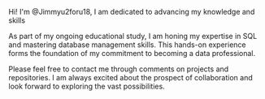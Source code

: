 Hi! I'm @Jimmyu2foru18, 
I am dedicated to advancing my knowledge and skills

As part of my ongoing educational study, 
I am honing my expertise in SQL and mastering database management skills. 
This hands-on experience forms the foundation of my commitment to becoming a data professional.

Please feel free to contact me through comments on projects and repositories. 
I am always excited about the prospect of collaboration and look forward to exploring the vast possibilities. 


<!---
Jimmyu2foru18/Jimmyu2foru18 is a ✨ special ✨ repository because its `README.md` (this file) appears on your GitHub profile.
You can click the Preview link to take a look at your changes.
--->
